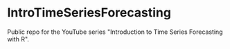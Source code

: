 # IntroTimeSeriesForecasting
Public repo for the YouTube series "Introduction to Time Series Forecasting with R".
